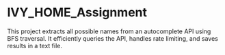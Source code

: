 # IVY_HOME_Assignment
This project extracts all possible names from an autocomplete API using BFS traversal. It efficiently queries the API, handles rate limiting, and saves results in a text file.
